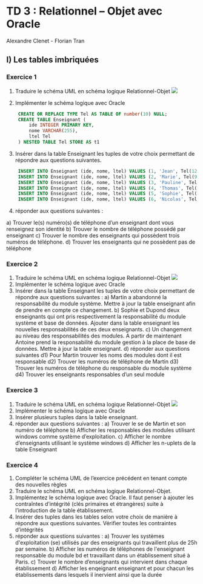 # TD 3 : Relationnel – Objet avec Oracle

Alexandre Clenet - Florian Tran

## I) Les tables imbriquées

### Exercice 1

1) Traduire le schéma UML en schéma logique Relationnel-Objet
   ![](https://cdn.discordapp.com/attachments/763665832949579797/1155888818700955698/image.png)
   
2) Implémenter le schéma logique avec Oracle
   ```sql
    CREATE OR REPLACE TYPE Tel AS TABLE OF number(10) NULL;
    CREATE TABLE Enseignant (
        ide INTEGER PRIMARY KEY,
        nome VARCHAR(255),
        ltel Tel
    ) NESTED TABLE Tel STORE AS t1
   ```
3) Insérer dans la table Enseignant les tuples de votre choix permettant de répondre aux questions suivantes.
   ```sql
    INSERT INTO Enseignant (ide, nome, ltel) VALUES (1, 'Jean', Tel(1234567890));
    INSERT INTO Enseignant (ide, nome, ltel) VALUES (2, 'Marie', Tel(9876543210, 1234567890, 5555555555));
    INSERT INTO Enseignant (ide, nome, ltel) VALUES (3, 'Pauline', Tel());
    INSERT INTO Enseignant (ide, nome, ltel) VALUES (4, 'Thomas', Tel(1111111111, 2222222222));
    INSERT INTO Enseignant (ide, nome, ltel) VALUES (5, 'Sophie', Tel(9999999999));
    INSERT INTO Enseignant (ide, nome, ltel) VALUES (6, 'Nicolas', Tel(7777777777));
   ```
4) réponder aux questions suivantes :
   
a) Trouver le(s) numéro(s) de téléphone d’un enseignant dont vous renseignez son identité
b) Trouver le nombre de téléphone possédé par enseignant
c) Trouver le nombre des enseignants qui possèdent trois numéros de téléphone.
d) Trouver les enseignants qui ne possèdent pas de téléphone


### Exercice 2

1) Traduire le schéma UML en schéma logique Relationnel-Objet
   ![](https://cdn.discordapp.com/attachments/763665832949579797/1155888903077765180/image.png)
2) Implémenter le schéma logique avec Oracle
3) Insérer dans la table Enseignant les tuples de votre choix permettant de répondre aux questions
suivantes :
a) Martin a abandonné la responsabilité du module système. Mettre à jour la table enseignant afin
de prendre en compte ce changement.
b) Sophie et Dupond deux enseignants qui ont pris respectivement la responsabilité du module
système et base de données. Ajouter dans la table enseignant les nouvelles responsabilités de ces
deux enseignants.
c) Un changement au niveau des responsabilités des modules. A partir de maintenant Antoine prend
la responsabilité du module gestion à la place de base de données. Mettre à jour la table enseignant.
d) réponder aux questions suivantes
d1) Pour Martin trouver les noms des modules dont il est responsable
d2) Trouver les numéros de téléphone de Martin
d3) Trouver les numéros de téléphone du responsable du module système
d4) Trouver les enseignants responsables d’un seul module


### Exercice 3

1) Traduire le schéma UML en schéma logique Relationnel-Objet
   ![](https://cdn.discordapp.com/attachments/763665832949579797/1155888948200079420/image.png)
2) Implémenter le schéma logique avec Oracle
3) Insérer plusieurs tuples dans la table enseignant.
4) réponder aux questions suivantes :
a) Trouver le se de Martin et son numéro de téléphone
b) Afficher les responsables des modules utilisant windows comme système d’exploitation.
c) Afficher le nombre d’enseignants utilisant le système windows
d) Afficher les n-uplets de la table Enseignant


### Exercice 4

1) Compléter le schéma UML de l’exercice précédent en tenant compte des nouvelles règles
2) Traduire le schéma UML en schéma logique Relationnel-Objet.
3) Implémentez le schéma logique avec Oracle. Il faut penser à ajouter les contraîntes d’intégrité
(clés primaires et étrangères) suite à l’introduction de la table établissement.
4) Insérer des tuples dans les tables selon votre choix de manière à répondre aux questions
suivantes. Vérifier toutes les contraintes d’intégrités
5) réponder aux questions suivantes :
a) Trouver les systèmes d'exploitation (se) utilisés par des enseignants qui travaillent plus de 25h
par semaine.
b) Afficher les numéros de téléphones de l'enseignant responsable du module bd et travaillant dans
un établissement situé à Paris.
c) Trouver le nombre d’enseignants qui intervient dans chaque établissement
d) Afficher les enqeignant enseignant et pour chacun les établissements dans lesquels il inervient
ainsi que la durée